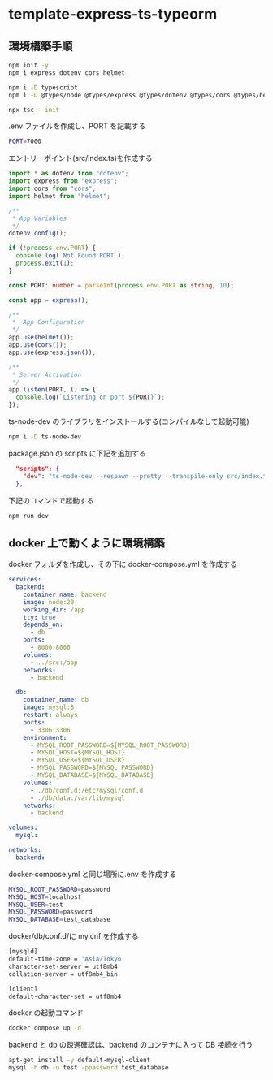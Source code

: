 # template-express-ts-typeorm

## 環境構築手順

```sh
npm init -y
npm i express dotenv cors helmet

npm i -D typescript
npm i -D @types/node @types/express @types/dotenv @types/cors @types/helmet

npx tsc --init
```

.env ファイルを作成し、PORT を記載する

```sh
PORT=7000
```

エントリーポイント(src/index.ts)を作成する

```ts
import * as dotenv from "dotenv";
import express from "express";
import cors from "cors";
import helmet from "helmet";

/**
 * App Variables
 */
dotenv.config();

if (!process.env.PORT) {
  console.log(`Not Found PORT`);
  process.exit(1);
}

const PORT: number = parseInt(process.env.PORT as string, 10);

const app = express();

/**
 *  App Configuration
 */
app.use(helmet());
app.use(cors());
app.use(express.json());

/**
 * Server Activation
 */
app.listen(PORT, () => {
  console.log(`Listening on port ${PORT}`);
});
```

ts-node-dev のライブラリをインストールする(コンパイルなしで起動可能)

```sh
npm i -D ts-node-dev
```

package.json の scripts に下記を追加する

```json
  "scripts": {
    "dev": "ts-node-dev --respawn --pretty --transpile-only src/index.ts"
  },
```

下記のコマンドで起動する

```sh
npm run dev
```

## docker 上で動くように環境構築

docker フォルダを作成し、その下に docker-compose.yml を作成する

```yml
services:
  backend:
    container_name: backend
    image: node:20
    working_dir: /app
    tty: true
    depends_on:
      - db
    ports:
      - 8000:8000
    volumes:
      - ../src:/app
    networks:
      - backend

  db:
    container_name: db
    image: mysql:8
    restart: always
    ports:
      - 3306:3306
    environment:
      - MYSQL_ROOT_PASSWORD=${MYSQL_ROOT_PASSWORD}
      - MYSQL_HOST=${MYSQL_HOST}
      - MYSQL_USER=${MYSQL_USER}
      - MYSQL_PASSWORD=${MYSQL_PASSWORD}
      - MYSQL_DATABASE=${MYSQL_DATABASE}
    volumes:
      - ./db/conf.d:/etc/mysql/conf.d
      - ./db/data:/var/lib/mysql
    networks:
      - backend

volumes:
  mysql:

networks:
  backend:
```

docker-compose.yml と同じ場所に.env を作成する

```sh
MYSQL_ROOT_PASSWORD=password
MYSQL_HOST=localhost
MYSQL_USER=test
MYSQL_PASSWORD=password
MYSQL_DATABASE=test_database
```

docker/db/conf.d/に my.cnf を作成する

```sh
[mysqld]
default-time-zone = 'Asia/Tokyo'
character-set-server = utf8mb4
collation-server = utf8mb4_bin

[client]
default-character-set = utf8mb4
```

docker の起動コマンド

```sh
docker compose up -d
```

backend と db の疎通確認は、backend のコンテナに入って DB 接続を行う

```sh
apt-get install -y default-mysql-client
mysql -h db -u test -ppassword test_database
```
